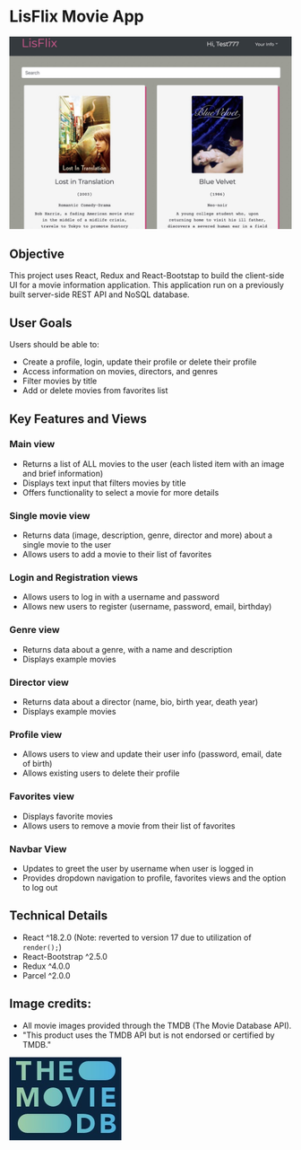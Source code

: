 # LisFlix Movie App 

![LisFlix Movie App](/img/LisFlix.jpg)

## Objective
This project uses React, Redux and React-Bootstap to build the client-side UI for a movie information application. This application run on a previously built server-side REST API and NoSQL database.

## User Goals
Users should be able to:
* Create a profile, login, update their profile or delete their profile
* Access information on movies, directors, and genres
* Filter movies by title
* Add or delete movies from favorites list

## Key Features and Views

### Main view
* Returns a list of ALL movies to the user (each listed item with an image and brief information)
* Displays text input that filters movies by title
* Offers functionality to select a movie for more details

### Single movie view
* Returns data (image, description, genre, director and more) about a single movie to the user
* Allows users to add a movie to their list of favorites

### Login and Registration views
* Allows users to log in with a username and password
* Allows new users to register (username, password, email, birthday)

### Genre view
* Returns data about a genre, with a name and description
* Displays example movies

### Director view
* Returns data about a director (name, bio, birth year, death year)
* Displays example movies

### Profile view
* Allows users to view and update their user info (password, email, date of birth)
* Allows existing users to delete their profile

### Favorites view
* Displays favorite movies
* Allows users to remove a movie from their list of favorites

### Navbar View
* Updates to greet the user by username when user is logged in
* Provides dropdown navigation to profile, favorites views and the option to log out

## Technical Details
* React ^18.2.0 (Note: reverted to version 17 due to utilization of `render();`)
* React-Bootstrap ^2.5.0
* Redux ^4.0.0
* Parcel ^2.0.0

## Image credits:
* All movie images provided through the TMDB (The Movie Database API). 
* "This product uses the TMDB API but is not endorsed or certified by TMDB."

![LisFlix Movie App](/img/TheMovieDB.jpg)